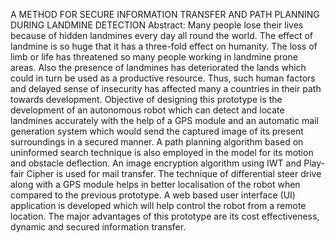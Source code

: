 A METHOD FOR SECURE INFORMATION TRANSFER AND PATH PLANNING DURING LANDMINE DETECTION
Abstract:
Many people lose their lives because of hidden landmines every day all round the world. The effect of landmine is so huge that it 
has a three-fold effect on humanity. The loss of limb or life has threatened so many people working in landmine prone areas.
Also the presence of landmines has deteriorated the lands which could in turn be used as a productive resource. 
Thus, such human factors and delayed sense of insecurity has affected many a countries in their path towards development. 
Objective of designing this prototype is the development of an autonomous robot which can detect and locate landmines accurately 
with the help of a GPS module and an automatic mail generation system which would send the captured image of its present 
surroundings in a secured manner. A path planning algorithm based on uninformed search technique is also employed in the model for 
its motion and obstacle deflection. An image encryption algorithm using IWT and Play-fair Cipher is used for mail transfer. 
The technique of differential steer drive along with a GPS module helps in better localisation of the robot when compared to the 
previous prototype. A web based user interface (UI) application is developed which will help control the robot from a remote
location. The major advantages of this prototype are its cost effectiveness, dynamic and secured information transfer.
